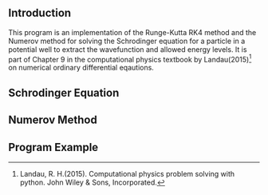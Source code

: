 ## Introduction
This program is an implementation of the Runge-Kutta RK4 method and the Numerov method for solving the Schrodinger equation for a particle in a potential well to extract the wavefunction and allowed energy levels. It is part of Chapter 9 in the computational physics textbook by Landau(2015)[^1] on numerical ordinary differential eqautions.

[^1]: Landau, R. H.(2015). Computational physics problem solving with python. John Wiley & Sons, Incorporated.

## Schrodinger Equation

## Numerov Method

## Program Example